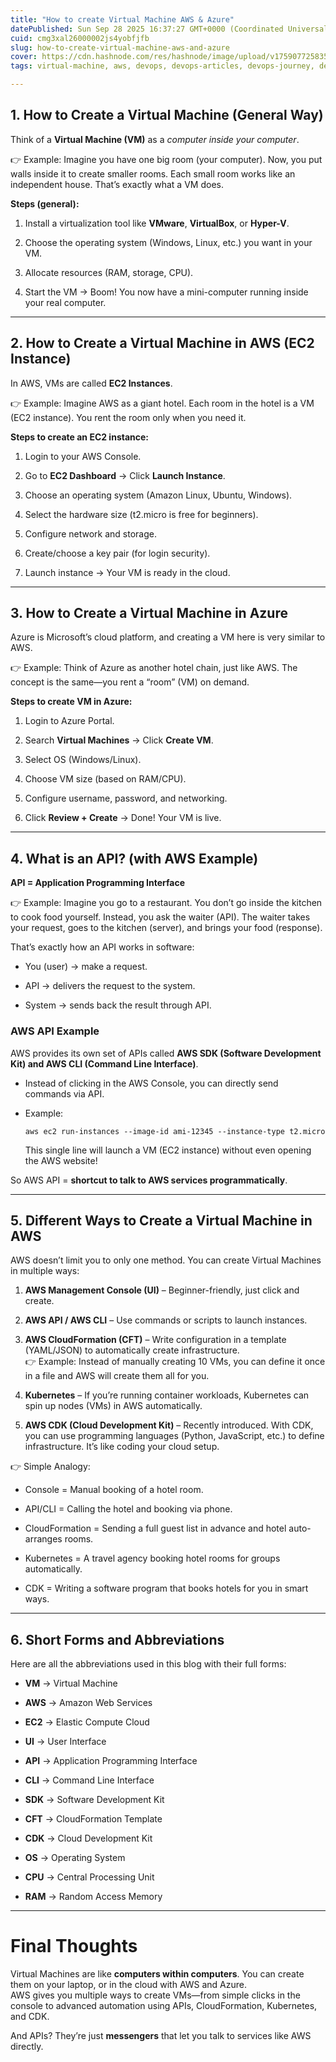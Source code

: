 ```yaml
---
title: "How to create Virtual Machine AWS & Azure"
datePublished: Sun Sep 28 2025 16:37:27 GMT+0000 (Coordinated Universal Time)
cuid: cmg3xal26000002js4yobfjfb
slug: how-to-create-virtual-machine-aws-and-azure
cover: https://cdn.hashnode.com/res/hashnode/image/upload/v1759077258356/76b7a0a7-dbba-486b-88fb-4a3aeade8d9f.png
tags: virtual-machine, aws, devops, devops-articles, devops-journey, devopscommunity, abhishek-veeramalla

---
```


## 1\. How to Create a Virtual Machine (General Way)

Think of a **Virtual Machine (VM)** as a *computer inside your computer*.

👉 Example: Imagine you have one big room (your computer). Now, you put walls inside it to create smaller rooms. Each small room works like an independent house. That’s exactly what a VM does.

**Steps (general):**

1. Install a virtualization tool like **VMware**, **VirtualBox**, or **Hyper-V**.
    
2. Choose the operating system (Windows, Linux, etc.) you want in your VM.
    
3. Allocate resources (RAM, storage, CPU).
    
4. Start the VM → Boom! You now have a mini-computer running inside your real computer.
    

---

## 2\. How to Create a Virtual Machine in AWS (EC2 Instance)

In AWS, VMs are called **EC2 Instances**.

👉 Example: Imagine AWS as a giant hotel. Each room in the hotel is a VM (EC2 instance). You rent the room only when you need it.

**Steps to create an EC2 instance:**

1. Login to your AWS Console.
    
2. Go to **EC2 Dashboard** → Click **Launch Instance**.
    
3. Choose an operating system (Amazon Linux, Ubuntu, Windows).
    
4. Select the hardware size (t2.micro is free for beginners).
    
5. Configure network and storage.
    
6. Create/choose a key pair (for login security).
    
7. Launch instance → Your VM is ready in the cloud.
    

---

## 3\. How to Create a Virtual Machine in Azure

Azure is Microsoft’s cloud platform, and creating a VM here is very similar to AWS.

👉 Example: Think of Azure as another hotel chain, just like AWS. The concept is the same—you rent a “room” (VM) on demand.

**Steps to create VM in Azure:**

1. Login to Azure Portal.
    
2. Search **Virtual Machines** → Click **Create VM**.
    
3. Select OS (Windows/Linux).
    
4. Choose VM size (based on RAM/CPU).
    
5. Configure username, password, and networking.
    
6. Click **Review + Create** → Done! Your VM is live.
    

---

## 4\. What is an API? (with AWS Example)

**API = Application Programming Interface**

👉 Example: Imagine you go to a restaurant. You don’t go inside the kitchen to cook food yourself. Instead, you ask the waiter (API). The waiter takes your request, goes to the kitchen (server), and brings your food (response).

That’s exactly how an API works in software:

* You (user) → make a request.
    
* API → delivers the request to the system.
    
* System → sends back the result through API.
    

### AWS API Example

AWS provides its own set of APIs called **AWS SDK (Software Development Kit) and AWS CLI (Command Line Interface)**.

* Instead of clicking in the AWS Console, you can directly send commands via API.
    
* Example:
    
    ```plaintext
    aws ec2 run-instances --image-id ami-12345 --instance-type t2.micro
    ```
    
    This single line will launch a VM (EC2 instance) without even opening the AWS website!
    

So AWS API = **shortcut to talk to AWS services programmatically**.

---

## 5\. Different Ways to Create a Virtual Machine in AWS

AWS doesn’t limit you to only one method. You can create Virtual Machines in multiple ways:

1. **AWS Management Console (UI)** – Beginner-friendly, just click and create.
    
2. **AWS API / AWS CLI** – Use commands or scripts to launch instances.
    
3. **AWS CloudFormation (CFT)** – Write configuration in a template (YAML/JSON) to automatically create infrastructure.  
    👉 Example: Instead of manually creating 10 VMs, you can define it once in a file and AWS will create them all for you.
    
4. **Kubernetes** – If you’re running container workloads, Kubernetes can spin up nodes (VMs) in AWS automatically.
    
5. **AWS CDK (Cloud Development Kit)** – Recently introduced. With CDK, you can use programming languages (Python, JavaScript, etc.) to define infrastructure. It’s like coding your cloud setup.
    

👉 Simple Analogy:

* Console = Manual booking of a hotel room.
    
* API/CLI = Calling the hotel and booking via phone.
    
* CloudFormation = Sending a full guest list in advance and hotel auto-arranges rooms.
    
* Kubernetes = A travel agency booking hotel rooms for groups automatically.
    
* CDK = Writing a software program that books hotels for you in smart ways.
    

---

## 6\. Short Forms and Abbreviations

Here are all the abbreviations used in this blog with their full forms:

* **VM** → Virtual Machine
    
* **AWS** → Amazon Web Services
    
* **EC2** → Elastic Compute Cloud
    
* **UI** → User Interface
    
* **API** → Application Programming Interface
    
* **CLI** → Command Line Interface
    
* **SDK** → Software Development Kit
    
* **CFT** → CloudFormation Template
    
* **CDK** → Cloud Development Kit
    
* **OS** → Operating System
    
* **CPU** → Central Processing Unit
    
* **RAM** → Random Access Memory
    

---

# Final Thoughts

Virtual Machines are like **computers within computers**. You can create them on your laptop, or in the cloud with AWS and Azure.  
AWS gives you multiple ways to create VMs—from simple clicks in the console to advanced automation using APIs, CloudFormation, Kubernetes, and CDK.

And APIs? They’re just **messengers** that let you talk to services like AWS directly.